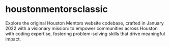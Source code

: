 # houstonmentorsclassic
Explore the original Houston Mentors website codebase, crafted in January 2022 with a visionary mission: to empower communities across Houston with coding expertise, fostering problem-solving skills that drive meaningful impact.
